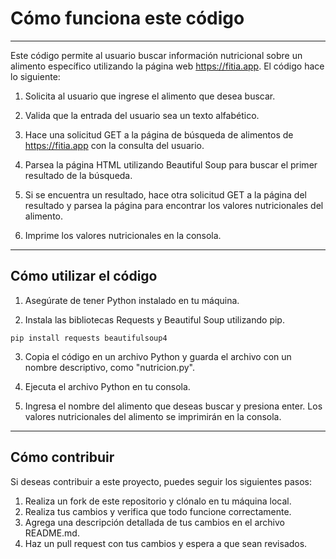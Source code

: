 # Cómo funciona este código
---

Este código permite al usuario buscar información nutricional sobre un alimento específico utilizando la página web https://fitia.app. El código hace lo siguiente:

1. Solicita al usuario que ingrese el alimento que desea buscar.

2. Valida que la entrada del usuario sea un texto alfabético.

3. Hace una solicitud GET a la página de búsqueda de alimentos de https://fitia.app con la consulta del usuario.

4. Parsea la página HTML utilizando Beautiful Soup para buscar el primer resultado de la búsqueda.

5. Si se encuentra un resultado, hace otra solicitud GET a la página del resultado y parsea la página para encontrar los valores nutricionales del alimento.

6. Imprime los valores nutricionales en la consola.

---

## Cómo utilizar el código

1. Asegúrate de tener Python instalado en tu máquina.

2. Instala las bibliotecas Requests y Beautiful Soup utilizando pip.
```
pip install requests beautifulsoup4
```

3. Copia el código en un archivo Python y guarda el archivo con un nombre descriptivo, como "nutricion.py".

4. Ejecuta el archivo Python en tu consola.

5. Ingresa el nombre del alimento que deseas buscar y presiona enter.
Los valores nutricionales del alimento se imprimirán en la consola.

---

## Cómo contribuir
Si deseas contribuir a este proyecto, puedes seguir los siguientes pasos:

1. Realiza un fork de este repositorio y clónalo en tu máquina local.
2. Realiza tus cambios y verifica que todo funcione correctamente.
3. Agrega una descripción detallada de tus cambios en el archivo README.md.
4. Haz un pull request con tus cambios y espera a que sean revisados.